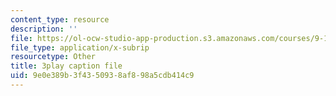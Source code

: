 ```yaml
---
content_type: resource
description: ''
file: https://ol-ocw-studio-app-production.s3.amazonaws.com/courses/9-13-the-human-brain-spring-2019/9e0e389b3f4350938af898a5cdb414c9_xA00vkxG3lE.vtt
file_type: application/x-subrip
resourcetype: Other
title: 3play caption file
uid: 9e0e389b-3f43-5093-8af8-98a5cdb414c9
---
```

